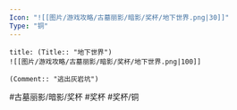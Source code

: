 ```yaml
---
Icon: "![[图片/游戏攻略/古墓丽影/暗影/奖杯/地下世界.png|30]]"
Type: "铜"
---
```

```ad-common-bronze-trophy
title: (Title:: "地下世界")
![[图片/游戏攻略/古墓丽影/暗影/奖杯/地下世界.png|100]]

(Comment:: "逃出灰岩坑")
```

#古墓丽影/暗影/奖杯 #奖杯 #奖杯/铜
